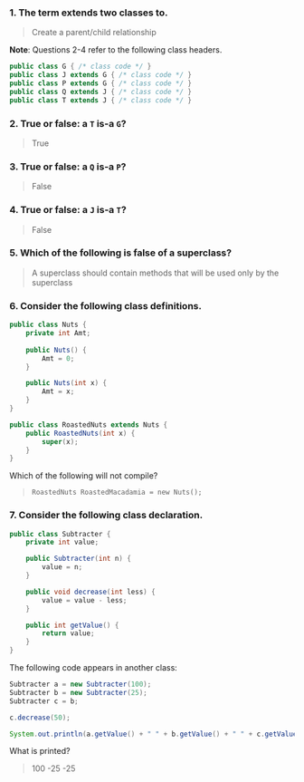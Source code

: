### 1. The term extends two classes to.

> Create a parent/child relationship

**Note**: Questions 2-4 refer to the following class headers.

```java
public class G { /* class code */ }
public class J extends G { /* class code */ }
public class P extends G { /* class code */ }
public class Q extends J { /* class code */ }
public class T extends J { /* class code */ }
```

### 2. True or false: a `T` is-a `G`?

> True

### 3. True or false: a `Q` is-a `P`?

> False

### 4. True or false: a `J` is-a `T`?

> False

### 5. Which of the following is false of a superclass?

> A superclass should contain methods that will be used only by the superclass

### 6. Consider the following class definitions.

```java
public class Nuts {
    private int Amt;
    
    public Nuts() {
        Amt = 0;
    }

    public Nuts(int x) {
        Amt = x;
    }
}

public class RoastedNuts extends Nuts {
    public RoastedNuts(int x) {
        super(x);
    }
}
```

Which of the following will not compile?

> `RoastedNuts RoastedMacadamia = new Nuts();` 

### 7. Consider the following class declaration.

```java
public class Subtracter {
    private int value;

    public Subtracter(int n) {
        value = n;
    }

    public void decrease(int less) {
        value = value - less;
    }

    public int getValue() {
        return value;
    }
}
```

The following code appears in another class:

```java
Subtracter a = new Subtracter(100);
Subtracter b = new Subtracter(25);
Subtracter c = b;

c.decrease(50);

System.out.println(a.getValue() + " " + b.getValue() + " " + c.getValue());
```

What is printed?

> 100 -25 -25